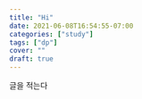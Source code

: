 ```yaml
---
title: "Hi"
date: 2021-06-08T16:54:55-07:00
categories: ["study"]
tags: ["dp"]
cover: ""
draft: true
---
```


글을 적는다
